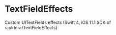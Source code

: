 # TextFieldEffects

Custom UITextFields effects (Swift 4, iOS 11.1 SDK of raulriera/TextFieldEffects)
